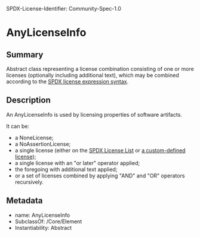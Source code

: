 SPDX-License-Identifier: Community-Spec-1.0

# AnyLicenseInfo

## Summary

Abstract class representing a license combination consisting of one or more
licenses (optionally including additional text), which may be combined
according to the
[SPDX license expression syntax](../../../annexes/SPDX-license-expressions.md).

## Description

An AnyLicenseInfo is used by licensing properties of software artifacts.

It can be:

- a NoneLicense;
- a NoAssertionLicense;
- a single license (either on the [SPDX License List](https://spdx.org/licenses/) or [a custom-defined license](../../ExpandedLicensing/Classes/CustomLicense.md));
- a single license with an "or later" operator applied;
- the foregoing with additional text applied;
- or a set of licenses combined by applying "AND" and "OR" operators recursively.

## Metadata

- name: AnyLicenseInfo
- SubclassOf: /Core/Element
- Instantiability: Abstract
